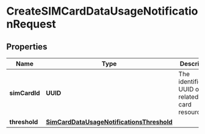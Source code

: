 

# CreateSIMCardDataUsageNotificationRequest


## Properties

Name | Type | Description | Notes
------------ | ------------- | ------------- | -------------
**simCardId** | **UUID** | The identification UUID of the related SIM card resource. | 
**threshold** | [**SimCardDataUsageNotificationsThreshold**](SimCardDataUsageNotificationsThreshold.md) |  | 




